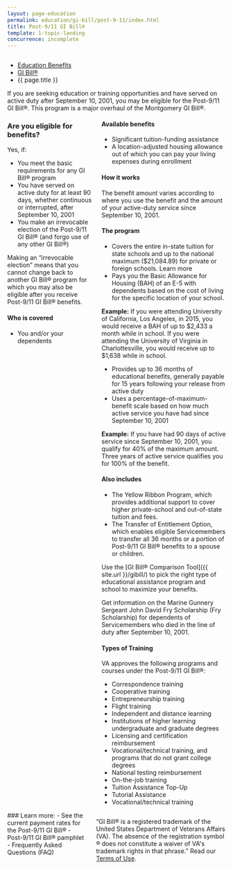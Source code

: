 ```yaml
---
layout: page-education
permalink: education/gi-bill/post-9-11/index.html
title: Post-9/11 GI Bill®
template: 1-topic-landing
concurrence: incomplete
---
```


<div class="splash" markdown="0">
<div class="row" markdown="0">
<div class="small-12 columns" markdown="0">

<ul class="breadcrumbs" role="menubar" aria-label="Primary">
<li class="parent"><a href="{{ site.url }}/education/">Education Benefits</a></li>
<li class="parent"><a href="{{ site.url }}/education/gi-bill/">GI Bill®</a></li>
<li class="active">{{ page.title }}</li>
</ul>

</div>
</div>
</div>

<div class="main" role="main" markdown="0">

<div class="section one" markdown="0">
<div class="primary" markdown="0">
<div class="row" markdown="0">
<div class="small-12 columns" markdown="1">
If you are seeking education or training opportunities and have served on active duty after September 10, 2001, you may be eligible for the Post-9/11 GI Bill®. This program is a major overhaul of the Montgomery GI Bill®.
</div>
<div class="small-12 columns" markdown="1">
<div class="call-out">

### Are you eligible for benefits?

Yes, if:

-  You meet the basic requirements for any GI Bill® program
-  You have served on active duty for at least 90 days, whether continuous or interrupted, after September 10, 2001
-  You make an irrevocable election of the Post-9/11 GI Bill® (and forgo use of any other GI Bill®)

Making an “irrevocable election” means that you cannot change back to another GI Bill® program for which you may also be eligible after you receive Post-9/11 GI Bill® benefits.

#### Who is covered

- You and/or your dependents

</div>

<div markdown="1">

#### Available benefits

- Significant tuition-funding assistance
- A location-adjusted housing allowance out of which you can pay your living expenses during enrollment

#### How it works

The benefit amount varies according to where you use the benefit and the amount of your active-duty service since September 10, 2001.

#### The program

- Covers the entire in-state tuition for state schools and up to the national maximum ($21,084.89) for private or foreign schools. Learn more
- Pays you the Basic Allowance for Housing (BAH) of an E-5 with dependents based on the cost of living for the specific location of your school.

**Example:** If you were attending University of California, Los Angeles, in 2015, you would receive a BAH of up to $2,433 a month while in school. If you were attending the University of Virginia in Charlottesville, you would receive up to $1,638 while in school.

- Provides up to 36 months of educational benefits, generally payable for 15 years following your release from active duty
- Uses a percentage-of-maximum-benefit scale based on how much active service you have had since September 10, 2001  

**Example:** If you have had 90 days of active service since September 10, 2001, you qualify for 40% of the maximum amount. Three years of active service qualifies you for 100% of the benefit.

#### Also includes

- The Yellow Ribbon Program, which provides additional support to cover higher private-school and out-of-state tuition and fees.
- The Transfer of Entitlement Option, which enables eligible Servicemembers to transfer all 36 months or a portion of Post-9/11 GI Bill® benefits to a spouse or children.

Use the [GI Bill® Comparison Tool]({{ site.url }}/gibill/) to pick the right type of educational assistance program and school to maximize your benefits.

Get information on the Marine Gunnery Sergeant John David Fry Scholarship (Fry Scholarship) for dependents of Servicemembers who died in the line of duty after September 10, 2001.

#### Types of Training

VA approves the following programs and courses under the Post-9/11 GI Bill®:

- Correspondence training
- Cooperative training
- Entrepreneurship training
- Flight training
- Independent and distance learning
- Institutions of higher learning undergraduate and graduate degrees
- Licensing and certification reimbursement
- Vocational/technical training, and programs that do not grant college degrees
- National testing reimbursement
- On-the-job training
- Tuition Assistance Top-Up
- Tutorial Assistance
- Vocational/technical training
</div>
</div>

<div class="small-12 columns" markdown="1">### Learn more:
- See the current payment rates for the Post-9/11 GI Bill®
- Post-9/11 GI Bill® pamphlet
- Frequently Asked Questions (FAQ)


“GI Bill® is a registered trademark of the United States Department of Veterans Affairs (VA). The absence of the registration symbol ® does not constitute a waiver of VA's trademark rights in that phrase.” Read our [Terms of Use](http://www.benefits.va.gov/GIBILL/Trademark_Terms_of_Use.asp).

</div>

</div>
</div>
</div>

</div>
